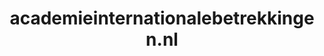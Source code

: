 ---
layout: post
title:  "academieinternationalebetrekkingen.nl"
internal_url:  "/data/academieinternationalebetrekkingen.nl.html"
categories: dutchgov
---